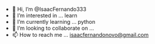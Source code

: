- 👋 Hi, I’m @IsaacFernando333
- 👀 I’m interested in ... learn
- 🌱 I’m currently learning ... python
- 💞️ I’m looking to collaborate on ...
- 📫 How to reach me ... isaacfernandonovo@gmail.com

<!---
IsaacFernando333/IsaacFernando333 is a ✨ special ✨ repository because its `README.md` (this file) appears on your GitHub profile.
You can click the Preview link to take a look at your changes.
--->
